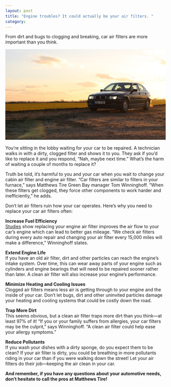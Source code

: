 ```yaml
---
layout: post
title: "Engine troubles? It could actually be your air filters. "
category:
---
```


From dirt and bugs to clogging and breaking, car air filters are more important than you think.

![Broken Windshield](/img/matthews-august-blog-2016.jpg)

You’re sitting in the lobby waiting for your car to be repaired. A technician walks in with a dirty, clogged filter and shows it to you. They ask if you’d like to replace it and you respond, “Nah, maybe next time.” What’s the harm of waiting a couple of months to replace it?

Truth be told, it’s harmful to you and your car when you wait to change your cabin air filter and engine air filter. “Car filters are similar to filters in your furnace,” says Matthews Tire Green Bay manager Tom Winninghoff. “When these filters get clogged, they force other components to work harder and inefficiently,” he adds.

Don’t let air filters ruin how your car operates. Here’s why you need to replace your car air filters often:

**Increase Fuel Efficiency**
<br>[Studies](http://www.familyhandyman.com/automotive/car-maintenance/save-money-on-gas-tips-for-better-gas-mileage-fuel-economy/view-all) show replacing your engine air filter improves the air flow to your car’s engine which can lead to better gas mileage. “We check air filters during every auto repair and changing your air filter every 15,000 miles will make a difference,” Winninghoff states.  

**Extend Engine Life**
<br>If you have an old air filter, dirt and other particles can reach the engine’s intake system. Over time, this can wear away parts of your engine such as cylinders and engine bearings that will need to be repaired sooner rather than later. A clean air filter will also increase your engine’s performance.

**Minimize Heating and Cooling Issues**
<br>Clogged air filters means less air is getting through to your engine and the inside of your car. Don’t let bugs, dirt and other uninvited particles damage your heating and cooling systems that could be costly down the road.

**Trap More Dirt**
<br>This seems obvious, but a clean air filter traps more dirt than you think&mdash;at least 97% of it! “If you or your family suffers from allergies, your car filters may be the culprit,” says Winninghoff. “A clean air filter could help ease your allergy symptoms.”

**Reduce Pollutants**
<br>If you wash your dishes with a dirty sponge, do you expect them to be clean? If your air filter is dirty, you could be breathing in more pollutants riding in your car than if you were walking down the street! Let your air filters do their job—keeping the air clean in your car.   

**And remember, if you have any questions about your automotive needs, don’t hesitate to call the pros at Matthews Tire!**
